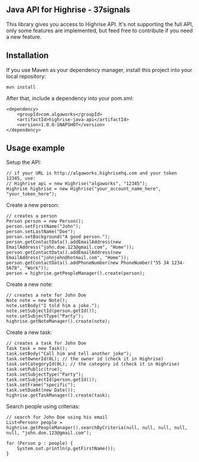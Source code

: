 Java API for Highrise - 37signals
---------------------------------
This library gives you access to Highrise API.
It's not supporting the full API, only some features are implemented, but feed free to contribute if you need a new feature.


Installation
------------
If you use Maven as your dependency manager, install this project into your local repository:

	mvn install

After that, include a dependency into your pom.xml:

	<dependency>
		<groupId>com.algaworks</groupId>
		<artifactId>highrise-java-api</artifactId>
		<version>1.0.0-SNAPSHOT</version>
	</dependency>


Usage example
-------------

Setup the API:

	// if your URL is http://algaworks.highrisehq.com and your token 12345, use:
	// Highrise api = new Highrise("algaworks", "12345");
	Highrise highrise = new Highrise("your_account_name_here", "your_token_here");
	
Create a new person:
	
	// creates a person
	Person person = new Person();
	person.setFirstName("John");
	person.setLastName("Doe");
	person.setBackground("A good person.");
	person.getContactData().addEmailAddress(new EmailAddress("john.doe.123@gmail.com", "Home"));
	person.getContactData().addEmailAddress(new EmailAddress("johnjohn@hotmail.com", "Home"));
	person.getContactData().addPhoneNumber(new PhoneNumber("55 34 1234-5678", "Work"));
	person = highrise.getPeopleManager().create(person);
	
Create a new note:
	
	// creates a note for John Doe
	Note note = new Note();
	note.setBody("I told him a joke.");
	note.setSubjectId(person.getId());
	note.setSubjectType("Party");
	highrise.getNoteManager().create(note);
	
Create a new task:
	
	// creates a task for John Doe
	Task task = new Task();
	task.setBody("Call him and tell another joke");
	task.setOwnerId(0L); // the owner id (check it in Highrise)
	task.setCategoryId(0L); // the category id (check it in Highrise)
	task.setPublic(true);
	task.setSubjectType("Party");
	task.setSubjectId(person.getId());
	task.setFrame("specific");
	task.setDueAt(new Date());
	highrise.getTaskManager().create(task);
	
Search people using criterias:
	
	// search for John Doe using his email
	List<Person> people = highrise.getPeopleManager().searchByCriteria(null, null, null, null, null, "john.doe.123@gmail.com");
	
	for (Person p : people) {
		System.out.println(p.getFirstName());
	}